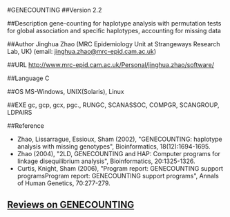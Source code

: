 #GENECOUNTING
##Version
2.2

##Description
gene-counting for haplotype analysis with permutation tests for global association and specific haplotypes, accounting for missing data

##Author
Jinghua Zhao (MRC Epidemiology Unit at Strangeways Research Lab, UK) (email: jinghua.zhao@mrc-epid.cam.ac.uk)

##URL
http://www.mrc-epid.cam.ac.uk/Personal/jinghua.zhao/software/

##Language
C

##OS
MS-Windows, UNIX(Solaris), Linux

##EXE
gc, gcp, gcx, pgc., RUNGC, SCANASSOC, COMPGR, SCANGROUP, LDPAIRS

##Reference
* Zhao, Lissarrague, Essioux, Sham (2002), "GENECOUNTING: haplotype analysis with missing genotypes", Bioinformatics, 18(12):1694-1695.
* Zhao (2004), "2LD, GENECOUNTING and HAP: Computer programs for linkage disequilibrium analysis", Bioinformatics, 20:1325-1326.
* Curtis, Knight, Sham (2006), "Program report: GENECOUNTING support programsProgram report: GENECOUNTING support programs", Annals of Human Genetics, 70:277-279.


## [Reviews on GENECOUNTING](https://github.com/gaow/genetic-analysis-software/issues/146)